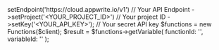 <?php

use Appwrite\Client;
use Appwrite\Services\Functions;

$client = (new Client())
    ->setEndpoint('https://cloud.appwrite.io/v1') // Your API Endpoint
    ->setProject('&lt;YOUR_PROJECT_ID&gt;') // Your project ID
    ->setKey('&lt;YOUR_API_KEY&gt;'); // Your secret API key

$functions = new Functions($client);

$result = $functions->getVariable(
    functionId: '<FUNCTION_ID>',
    variableId: '<VARIABLE_ID>'
);